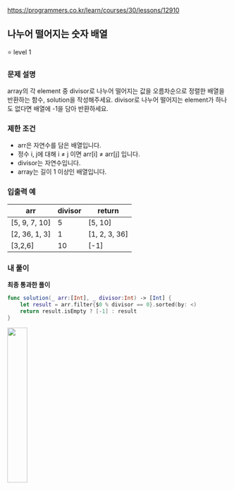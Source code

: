 https://programmers.co.kr/learn/courses/30/lessons/12910



## 나누어 떨어지는 숫자 배열

⭐️ level 1

### 문제 설명

array의 각 element 중 divisor로 나누어 떨어지는 값을 오름차순으로 정렬한 배열을 반환하는 함수, solution을 작성해주세요.
divisor로 나누어 떨어지는 element가 하나도 없다면 배열에 -1을 담아 반환하세요.

### 제한 조건

- arr은 자연수를 담은 배열입니다.
- 정수 i, j에 대해 i ≠ j 이면 arr[i] ≠ arr[j] 입니다.
- divisor는 자연수입니다.
- array는 길이 1 이상인 배열입니다.

### 입출력 예

| arr | divisor | return     |
| ----- | ------ | ------ |
| [5, 9, 7, 10] | 5 | [5, 10] |
| [2, 36, 1, 3] | 1 | [1, 2, 3, 36] |
| [3,2,6] | 10 | [-1] |


### 내 풀이

**최종 통과한 풀이**

```swift
func solution(_ arr:[Int], _ divisor:Int) -> [Int] {
    let result = arr.filter{$0 % divisor == 0}.sorted(by: <)
    return result.isEmpty ? [-1] : result
}
```

<img src= "https://user-images.githubusercontent.com/52783516/113565637-3e2dd400-9646-11eb-82b7-0b21d482bbcc.png" width ="30%;" />

